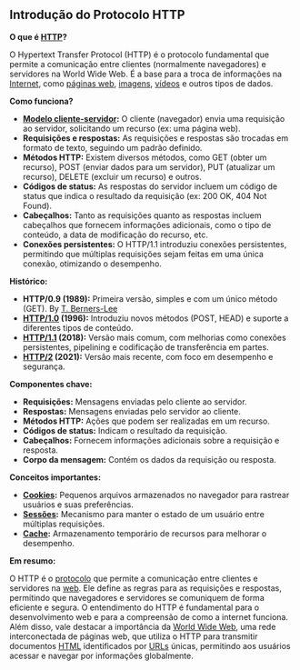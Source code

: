 ## Introdução do Protocolo HTTP

**O que é [HTTP](https://en.wikipedia.org/wiki/HTTP)?**

O Hypertext Transfer Protocol (HTTP) é o protocolo fundamental que permite a comunicação entre clientes (normalmente navegadores) e servidores na World Wide Web. É a base para a troca de informações na [Internet](https://en.wikipedia.org/wiki/Internet), como [páginas web](https://en.wikipedia.org/wiki/Web_page), [imagens](https://www.bbc.co.uk/bitesize/guides/z6qqmsg/revision/8), [vídeos](https://en.wikipedia.org/wiki/Digital_video) e outros tipos de dados.

**Como funciona?**

* **[Modelo cliente-servidor](https://en.wikipedia.org/wiki/Client%E2%80%93server_model):** O cliente (navegador) envia uma requisição ao servidor, solicitando um recurso (ex: uma página web).
* **Requisições e respostas:** As requisições e respostas são trocadas em formato de texto, seguindo um padrão definido.
* **Métodos HTTP:** Existem diversos métodos, como GET (obter um recurso), POST (enviar dados para um servidor), PUT (atualizar um recurso), DELETE (excluir um recurso) e outros.
* **Códigos de status:** As respostas do servidor incluem um código de status que indica o resultado da requisição (ex: 200 OK, 404 Not Found).
* **Cabeçalhos:** Tanto as requisições quanto as respostas incluem cabeçalhos que fornecem informações adicionais, como o tipo de conteúdo, a data de modificação do recurso, etc.
* **Conexões persistentes:** O HTTP/1.1 introduziu conexões persistentes, permitindo que múltiplas requisições sejam feitas em uma única conexão, otimizando o desempenho.

**Histórico:**

* **HTTP/0.9 (1989):** Primeira versão, simples e com um único método (GET). By [T. Berners-Lee](https://en.wikipedia.org/wiki/Tim_Berners-Lee)
* **[HTTP/1.0](https://datatracker.ietf.org/doc/html/rfc1945) (1996):** Introduziu novos métodos (POST, HEAD) e suporte a diferentes tipos de conteúdo.
* **[HTTP/1.1](https://datatracker.ietf.org/doc/html/rfc9112) (2018):** Versão mais comum, com melhorias como conexões persistentes, pipelining e codificação de transferência em partes.
* **[HTTP/2](https://datatracker.ietf.org/doc/html/rfc9113) (2021):** Versão mais recente, com foco em desempenho e segurança.

**Componentes chave:**

* **Requisições:** Mensagens enviadas pelo cliente ao servidor.
* **Respostas:** Mensagens enviadas pelo servidor ao cliente.
* **Métodos HTTP:** Ações que podem ser realizadas em um recurso.
* **Códigos de status:** Indicam o resultado da requisição.
* **Cabeçalhos:** Fornecem informações adicionais sobre a requisição e resposta.
* **Corpo da mensagem:** Contém os dados da requisição ou resposta.

**Conceitos importantes:**

* **[Cookies](https://en.wikipedia.org/wiki/HTTP_cookie):** Pequenos arquivos armazenados no navegador para rastrear usuários e suas preferências.
* **[Sessões](https://en.wikipedia.org/wiki/Session_(computer_science)):** Mecanismo para manter o estado de um usuário entre múltiplas requisições.
* **[Cache](https://en.wikipedia.org/wiki/Cache_(computing)):** Armazenamento temporário de recursos para melhorar o desempenho.

**Em resumo:**

O HTTP é o [protocolo](https://en.wikipedia.org/wiki/Communication_protocol) que permite a comunicação entre clientes e servidores na [web](https://en.wikipedia.org/wiki/Web_content). Ele define as regras para as requisições e respostas, permitindo que navegadores e servidores se comuniquem de forma eficiente e segura. O entendimento do HTTP é fundamental para o desenvolvimento web e para a compreensão de como a internet funciona. Além disso, vale destacar a importância da [World Wide Web](https://en.wikipedia.org/wiki/World_Wide_Web), uma rede interconectada de páginas web, que utiliza o HTTP para transmitir documentos [HTML](https://en.wikipedia.org/wiki/HTML) identificados por [URLs](https://en.wikipedia.org/wiki/URL) únicas, permitindo aos usuários acessar e navegar por informações globalmente.

